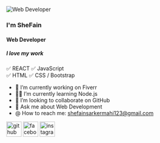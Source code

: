 
![Web Developer](https://scontent.fdac116-1.fna.fbcdn.net/v/t1.6435-9/s960x960/136737038_229447815224461_8179002252272680884_n.jpg?_nc_cat=108&ccb=1-5&_nc_sid=e3f864&_nc_ohc=4_7oWu8Fy2IAX98QPxa&_nc_ht=scontent.fdac116-1.fna&oh=8a42f702f35d8a9c8ebc1e87a36634db&oe=6155DFCF)
### I'm SheFain
#### Web Developer


##### I love my work

✅ REACT 
✅ JavaScript  
✅ HTML 
✅ CSS / Bootstrap 

- 💼 I’m currently working on Fiverr 
- 🐱‍👤 I’m currently learning Node.js 
- 👯 I’m looking to collaborate on GitHub 
- 💬 Ask me about Web Development 
- @ How to reach me: shefainsarkermahi123@gmail.com 


[<img src='https://cdn.jsdelivr.net/npm/simple-icons@3.0.1/icons/github.svg' alt='github' height='40'>](https://github.com/Shefain)  [<img src='https://cdn.jsdelivr.net/npm/simple-icons@3.0.1/icons/facebook.svg' alt='facebook' height='40'>](https://www.facebook.com/shefain18)  [<img src='https://cdn.jsdelivr.net/npm/simple-icons@3.0.1/icons/instagram.svg' alt='instagram' height='40'>](https://www.instagram.com/shefain_18/)  

